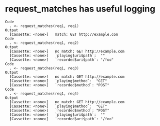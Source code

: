 # request_matches has useful logging

    Code
      . <- request_matches(req1, req1)
    Output
      [Cassette: <none>]   match: GET http://example.com
    Code
      . <- request_matches(req1, req2)
    Output
      [Cassette: <none>]   no match: GET http://example.com
      [Cassette: <none>]   `playing$uri$path`:  ""    
      [Cassette: <none>]   `recorded$uri$path`: "/foo"
    Code
      . <- request_matches(req1, req3)
    Output
      [Cassette: <none>]   no match: GET http://example.com
      [Cassette: <none>]   `playing$method`:  "GET" 
      [Cassette: <none>]   `recorded$method`: "POST"
    Code
      . <- request_matches(req1, req4)
    Output
      [Cassette: <none>]   no match: GET http://example.com
      [Cassette: <none>]   `playing$method`:  "GET" 
      [Cassette: <none>]   `recorded$method`: "POST"
      [Cassette: <none>]   `playing$uri$path`:  ""    
      [Cassette: <none>]   `recorded$uri$path`: "/foo"

